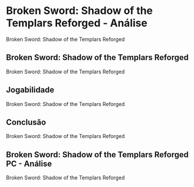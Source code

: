 ---
---

# Broken Sword: Shadow of the Templars Reforged - Análise

Broken Sword: Shadow of the Templars Reforged

## Broken Sword: Shadow of the Templars Reforged

Broken Sword: Shadow of the Templars Reforged

## Jogabilidade

Broken Sword: Shadow of the Templars Reforged

## Conclusão

Broken Sword: Shadow of the Templars Reforged

## Broken Sword: Shadow of the Templars Reforged PC - Análise

Broken Sword: Shadow of the Templars Reforged
